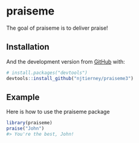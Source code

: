
<!-- README.md is generated from README.Rmd. Please edit that file -->

# praiseme

<!-- badges: start -->

<!-- badges: end -->

The goal of praiseme is to deliver praise\!

## Installation

And the development version from [GitHub](https://github.com/) with:

``` r
# install.packages("devtools")
devtools::install_github("njtierney/praiseme3")
```

## Example

Here is how to use the praiseme package

``` r
library(praiseme)
praise("John")
#> You're the best, John!
```
